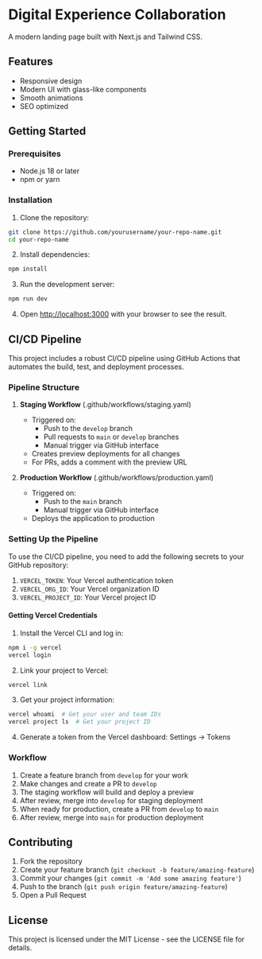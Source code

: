 # Digital Experience Collaboration

A modern landing page built with Next.js and Tailwind CSS.

## Features

- Responsive design
- Modern UI with glass-like components
- Smooth animations
- SEO optimized

## Getting Started

### Prerequisites

- Node.js 18 or later
- npm or yarn

### Installation

1. Clone the repository:
```bash
git clone https://github.com/yourusername/your-repo-name.git
cd your-repo-name
```

2. Install dependencies:
```bash
npm install
```

3. Run the development server:
```bash
npm run dev
```

4. Open [http://localhost:3000](http://localhost:3000) with your browser to see the result.

## CI/CD Pipeline

This project includes a robust CI/CD pipeline using GitHub Actions that automates the build, test, and deployment processes.

### Pipeline Structure

1. **Staging Workflow** (.github/workflows/staging.yaml)
   - Triggered on:
     - Push to the `develop` branch
     - Pull requests to `main` or `develop` branches
     - Manual trigger via GitHub interface
   - Creates preview deployments for all changes
   - For PRs, adds a comment with the preview URL

2. **Production Workflow** (.github/workflows/production.yaml)
   - Triggered on:
     - Push to the `main` branch
     - Manual trigger via GitHub interface
   - Deploys the application to production

### Setting Up the Pipeline

To use the CI/CD pipeline, you need to add the following secrets to your GitHub repository:

1. `VERCEL_TOKEN`: Your Vercel authentication token
2. `VERCEL_ORG_ID`: Your Vercel organization ID
3. `VERCEL_PROJECT_ID`: Your Vercel project ID

#### Getting Vercel Credentials

1. Install the Vercel CLI and log in:
```bash
npm i -g vercel
vercel login
```

2. Link your project to Vercel:
```bash
vercel link
```

3. Get your project information:
```bash
vercel whoami  # Get your user and team IDs
vercel project ls  # Get your project ID
```

4. Generate a token from the Vercel dashboard: Settings → Tokens

### Workflow

1. Create a feature branch from `develop` for your work
2. Make changes and create a PR to `develop`
3. The staging workflow will build and deploy a preview
4. After review, merge into `develop` for staging deployment
5. When ready for production, create a PR from `develop` to `main`
6. After review, merge into `main` for production deployment

## Contributing

1. Fork the repository
2. Create your feature branch (`git checkout -b feature/amazing-feature`)
3. Commit your changes (`git commit -m 'Add some amazing feature'`)
4. Push to the branch (`git push origin feature/amazing-feature`)
5. Open a Pull Request

## License

This project is licensed under the MIT License - see the LICENSE file for details.
